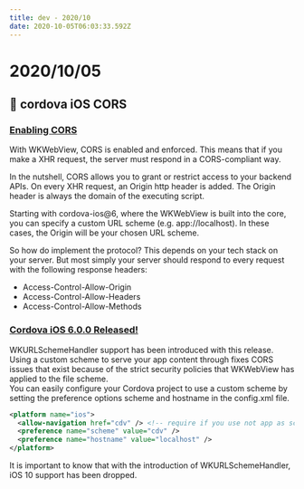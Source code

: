 ```yaml
---
title: dev - 2020/10
date: 2020-10-05T06:03:33.592Z
---
```

# 2020/10/05
## 🌠 cordova iOS CORS
### [Enabling CORS](https://breautek.com/2020/07/14/enabling-cors/)

With WKWebView, CORS is enabled and enforced. This means that if you make a XHR request, the server must respond in a CORS-compliant way.

In the nutshell, CORS allows you to grant or restrict access to your backend APIs. On every XHR request, an Origin http header is added. The Origin header is always the domain of the executing script.

Starting with cordova-ios@6, where the WKWebView is built into the core, you can specify a custom URL scheme (e.g. app://localhost). In these cases, the Origin will be your chosen URL scheme.

So how do implement the protocol? This depends on your tech stack on your server. But most simply your server should respond to every request with the following response headers:
- Access-Control-Allow-Origin
- Access-Control-Allow-Headers
- Access-Control-Allow-Methods

### [Cordova iOS 6.0.0 Released!](https://cordova.apache.org/announcements/2020/06/01/cordova-ios-release-6.0.0.html)

WKURLSchemeHandler support has been introduced with this release.\
Using a custom scheme to serve your app content through fixes CORS issues that exist because of the strict security policies that WKWebView has applied to the file scheme.\
You can easily configure your Cordova project to use a custom scheme by setting the preference options scheme and hostname in the config.xml file.
```xml
<platform name="ios">
  <allow-navigation href="cdv" /> <!-- require if you use not app as scheme -->
  <preference name="scheme" value="cdv" />
  <preference name="hostname" value="localhost" />
</platform>
```
It is important to know that with the introduction of WKURLSchemeHandler, iOS 10 support has been dropped.